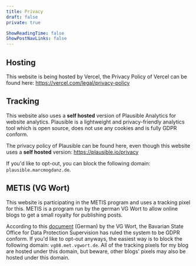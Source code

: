 ```yaml
---
title: Privacy
draft: false
private: true

ShowReadingTime: false
ShowPostNavLinks: false
---
```


## Hosting

This website is being hosted by Vercel, the Privacy Policy of Vercel can be found here: https://vercel.com/legal/privacy-policy

## Tracking

This website also uses a **self hosted** version of Plausible Analytics for website analytics. Plausible is a lightweight and privacy-friendly analytics tool which is open source, does not use any cookies and is fully GDPR conform.

The privacy policy of Plausible can be found here, even though this website uses a **self hosted** version: https://plausible.io/privacy

If you'd like to opt-out, you can block the following domain: `plausible.marcmogdanz.de`.

## METIS (VG Wort)

This website is participating in the METIS program and uses a tracking pixel for this. METIS is a program run by the german VG Wort to allow online blogs to get a small royalty for publishing posts.

According to this [document](https://www.vgwort.de/fileadmin/pdf/pressemitteilungen/PM_Datenschutz_METIS_051213_.pdf) (German) by the VG Wort, the Bavarian State Office for Data Protection Supervision has ruled the system to be GDPR conform. If you'd like to opt-out anyways, the easiest way is to block the following domain: `vg08.met.vgwort.de`. All of the tracking pixels for my blog are hosted under this domain, but beware, other blogs' pixels may also be hosted under this domain.
